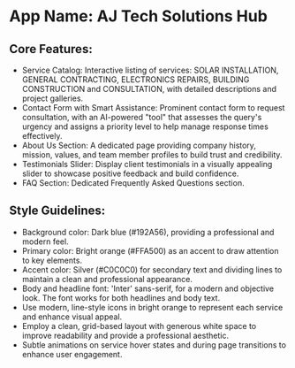 # **App Name**: AJ Tech Solutions Hub

## Core Features:

- Service Catalog: Interactive listing of services: SOLAR INSTALLATION, GENERAL CONTRACTING, ELECTRONICS REPAIRS, BUILDING CONSTRUCTION and CONSULTATION, with detailed descriptions and project galleries.
- Contact Form with Smart Assistance: Prominent contact form to request consultation, with an AI-powered "tool" that assesses the query's urgency and assigns a priority level to help manage response times effectively.
- About Us Section: A dedicated page providing company history, mission, values, and team member profiles to build trust and credibility.
- Testimonials Slider: Display client testimonials in a visually appealing slider to showcase positive feedback and build confidence.
- FAQ Section: Dedicated Frequently Asked Questions section.

## Style Guidelines:

- Background color: Dark blue (#192A56), providing a professional and modern feel.
- Primary color: Bright orange (#FFA500) as an accent to draw attention to key elements.
- Accent color: Silver (#C0C0C0) for secondary text and dividing lines to maintain a clean and professional appearance.
- Body and headline font: 'Inter' sans-serif, for a modern and objective look. The font works for both headlines and body text.
- Use modern, line-style icons in bright orange to represent each service and enhance visual appeal.
- Employ a clean, grid-based layout with generous white space to improve readability and provide a professional aesthetic.
- Subtle animations on service hover states and during page transitions to enhance user engagement.